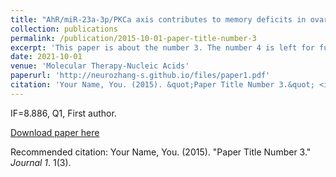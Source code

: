 ```yaml
---
title: "AhR/miR-23a-3p/PKCa axis contributes to memory deficits in ovariectomized and normal aging female mice."
collection: publications
permalink: /publication/2015-10-01-paper-title-number-3
excerpt: 'This paper is about the number 3. The number 4 is left for future work.'
date: 2021-10-01
venue: 'Molecular Therapy-Nucleic Acids'
paperurl: 'http://neurozhang-s.github.io/files/paper1.pdf'
citation: 'Your Name, You. (2015). &quot;Paper Title Number 3.&quot; <i>Journal 1</i>. 1(3).'
---
```

IF=8.886, Q1, First author.

[Download paper here](http://neurozhang-s.github.io/files/paper3.pdf)

Recommended citation: Your Name, You. (2015). "Paper Title Number 3." <i>Journal 1</i>. 1(3).